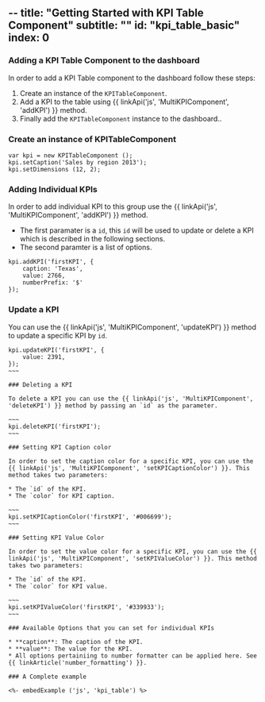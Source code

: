 --
title: "Getting Started with KPI Table Component"
subtitle: ""
id: "kpi_table_basic"
index: 0
--


### Adding a KPI Table Component to the dashboard

In order to add a KPI Table component to the dashboard follow these steps:
1. Create an instance of the `KPITableComponent`.
2. Add a KPI to the table using {{ linkApi('js', 'MultiKPIComponent', 'addKPI') }} method.
3. Finally add the `KPITableComponent` instance to the dashboard..

### Create an instance of KPITableComponent

~~~
var kpi = new KPITableComponent ();
kpi.setCaption('Sales by region 2013');
kpi.setDimensions (12, 2);
~~~

### Adding Individual KPIs

In order to add individual KPI to this group use the {{ linkApi('js', 'MultiKPIComponent', 'addKPI') }} method. 

* The first paramater is a `id`, this `id` will be used to update or delete a KPI which is described in the following sections.
* The second paramter is a list of options. 

~~~
kpi.addKPI('firstKPI', {
    caption: 'Texas',
    value: 2766,
    numberPrefix: '$'
});
~~~

### Update a KPI

You can use the {{ linkApi('js', 'MultiKPIComponent', 'updateKPI') }} method to update a specific KPI by `id`.

~~~~
kpi.updateKPI('firstKPI', {
    value: 2391,
});
~~~

### Deleting a KPI

To delete a KPI you can use the {{ linkApi('js', 'MultiKPIComponent', 'deleteKPI') }} method by passing an `id` as the parameter.

~~~
kpi.deleteKPI('firstKPI');
~~~

### Setting KPI Caption color

In order to set the caption color for a specific KPI, you can use the {{ linkApi('js', 'MultiKPIComponent', 'setKPICaptionColor') }}. This method takes two parameters:

* The `id` of the KPI.
* The `color` for KPI caption.

~~~
kpi.setKPICaptionColor('firstKPI', '#006699');
~~~

### Setting KPI Value Color

In order to set the value color for a specific KPI, you can use the {{ linkApi('js', 'MultiKPIComponent', 'setKPIValueColor') }}. This method takes two parameters:

* The `id` of the KPI.
* The `color` for KPI value.

~~~
kpi.setKPIValueColor('firstKPI', '#339933');
~~~

### Available Options that you can set for individual KPIs

* **caption**: The caption of the KPI.
* **value**: The value for the KPI.
* All options pertainiing to number formatter can be applied here. See {{ linkArticle('number_formatting') }}.

### A Complete example

<%- embedExample ('js', 'kpi_table') %>


